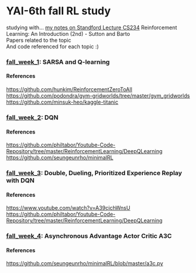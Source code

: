 # YAI-6th fall RL study
  
studying with...
[my notes on Standford Lecture CS234](https://github.com/laphisboy/RL_Summer/)
Reinforcement Learning: An Introduction (2nd) - Sutton and Barto  
Papers related to the topic  
And code referenced for each topic :)  


### [fall_week_1](https://github.com/laphisboy/RL_fall/tree/master/fall_week_1): SARSA and Q-learning

#### References  
https://github.com/hunkim/ReinforcementZeroToAll  
https://github.com/podondra/gym-gridworlds/tree/master/gym_gridworlds  
https://github.com/minsuk-heo/kaggle-titanic

### [fall_week_2](https://github.com/laphisboy/RL_fall/tree/master/fall_week_2): DQN

#### References
https://github.com/philtabor/Youtube-Code-Repository/tree/master/ReinforcementLearning/DeepQLearning
https://github.com/seungeunrho/minimalRL

### [fall_week_3](https://github.com/laphisboy/RL_fall/tree/master/fall_week_3): Double, Dueling, Prioritized Experience Replay with DQN

#### References
https://www.youtube.com/watch?v=A39cjchWnsU   
https://github.com/philtabor/Youtube-Code-Repository/tree/master/ReinforcementLearning/DeepQLearning

### [fall_week_4](https://github.com/laphisboy/RL_fall/tree/master/fall_week_4): Asynchronous Advantage Actor Critic A3C

#### References
https://github.com/seungeunrho/minimalRL/blob/master/a3c.py  
